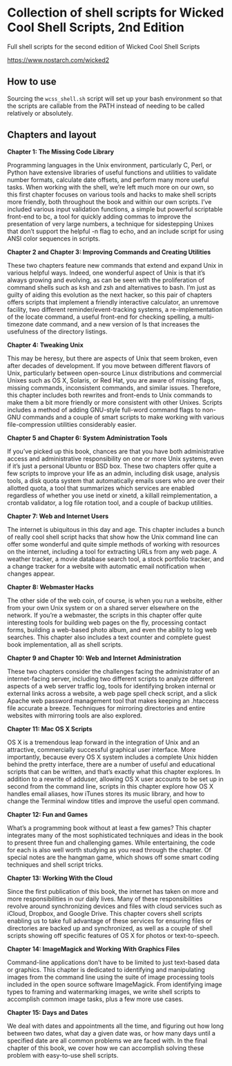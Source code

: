 # Collection of shell scripts for Wicked Cool Shell Scripts, 2nd Edition
Full shell scripts for the second edition of Wicked Cool Shell Scripts

https://www.nostarch.com/wicked2

How to use
----

Sourcing the ```wcss_shell.sh``` script will set up your bash environment so that the scripts are callable from the PATH instead of needing to be called relatively or absolutely.

Chapters and layout
---

**Chapter 1: The Missing Code Library**

Programming languages in the Unix environment, particularly C, Perl, or Python have extensive libraries of useful functions and utilities to validate number formats, calculate date offsets, and perform many more useful tasks. When working with the shell, we’re left much more on our own, so this first chapter focuses on various tools and hacks to make shell scripts more friendly, both throughout the book and within our own scripts. I’ve included various input validation functions, a simple but powerful scriptable front-end to bc, a tool for quickly adding commas to improve the presentation of very large numbers, a technique for sidestepping Unixes that don’t support the helpful -n flag to echo, and an include script for using ANSI color sequences in scripts.


**Chapter 2 and Chapter 3: Improving Commands and Creating Utilities**

These two chapters feature new commands that extend and expand Unix in various helpful ways. Indeed, one wonderful aspect of Unix is that it’s always growing and evolving, as can be seen with the proliferation of command shells such as ksh and zsh and alternatives to bash. I’m just as guilty of aiding this evolution as the next hacker, so this pair of chapters offers scripts that implement a friendly interactive calculator, an unremove facility, two different reminder/event-tracking systems, a re-implementation of the locate command, a useful front-end for checking spelling, a multi-timezone date command, and a new version of ls that increases the usefulness of the directory listings.


**Chapter 4: Tweaking Unix**

This may be heresy, but there are aspects of Unix that seem broken, even after decades of development. If you move between different flavors of Unix, particularly between open-source Linux distributions and commercial Unixes such as OS X, Solaris, or Red Hat, you are aware of missing flags, missing commands, inconsistent commands, and similar issues. Therefore, this chapter includes both rewrites and front-ends to Unix commands to make them a bit more friendly or more consistent with other Unixes. Scripts includes a method of adding GNU-style full-word command flags to non-GNU commands and a couple of smart scripts to make working with various file-compression utilities considerably easier.


**Chapter 5 and Chapter 6: System Administration Tools**

If you’ve picked up this book, chances are that you have both administrative access and administrative responsibility on one or more Unix systems, even if it’s just a personal Ubuntu or BSD box. These two chapters offer quite a few scripts to improve your life as an admin, including disk usage, analysis tools, a disk quota system that automatically emails users who are over their allotted quota, a tool that summarizes which services are enabled regardless of whether you use inetd or xinetd, a killall reimplementation, a crontab validator, a log file rotation tool, and a couple of backup utilities.


**Chapter 7: Web and Internet Users**

The internet is ubiquitous in this day and age. This chapter includes a bunch of really cool shell script hacks that show how the Unix command line can offer some wonderful and quite simple methods of working with resources on the internet, including a tool for extracting URLs from any web page. A weather tracker, a movie database search tool, a stock portfolio tracker, and a change tracker for a website with automatic email notification when changes appear.


**Chapter 8: Webmaster Hacks**

The other side of the web coin, of course, is when you run a website, either from your own Unix system or on a shared server elsewhere on the network. If you’re a webmaster, the scripts in this chapter offer quite interesting tools for building web pages on the fly, processing contact forms, building a web-based photo album, and even the ability to log web searches. This chapter also includes a text counter and complete guest book implementation, all as shell scripts.


**Chapter 9 and Chapter 10: Web and Internet Administration**

These two chapters consider the challenges facing the administrator of an internet-facing server, including two different scripts to analyze different aspects of a web server traffic log, tools for identifying broken internal or external links across a website, a web page spell check script, and a slick Apache web password management tool that makes keeping an .htaccess file accurate a breeze. Techniques for mirroring directories and entire websites with mirroring tools are also explored.


**Chapter 11: Mac OS X Scripts**

OS X is a tremendous leap forward in the integration of Unix and an attractive, commercially successful graphical user interface. More importantly, because every OS X system includes a complete Unix hidden behind the pretty interface, there are a number of useful and educational scripts that can be written, and that’s exactly what this chapter explores. In addition to a rewrite of adduser, allowing OS X user accounts to be set up in second from the command line, scripts in this chapter explore how OS X handles email aliases, how iTunes stores its music library, and how to change the Terminal window titles and improve the useful open command.


**Chapter 12: Fun and Games**

What’s a programming book without at least a few games? This chapter integrates many of the most sophisticated techniques and ideas in the book to present three fun and challenging games. While entertaining, the code for each is also well worth studying as you read through the chapter. Of special notes are the hangman game, which shows off some smart coding techniques and shell script tricks.


**Chapter 13: Working With the Cloud**

Since the first publication of this book, the internet has taken on more and more responsibilities in our daily lives. Many of these responsibilities revolve around synchronizing devices and files with cloud services such as iCloud, Dropbox, and Google Drive. This chapter covers shell scripts enabling us to take full advantage of these services for ensuring files or directories are backed up and synchronized, as well as a couple of shell scripts showing off specific features of OS X for photos or text-to-speech.


**Chapter 14: ImageMagick and Working With Graphics Files**

Command-line applications don’t have to be limited to just text-based data or graphics. This chapter is dedicated to identifying and manipulating images from the command line using the suite of image processing tools included in the open source software ImageMagick. From identifying image types to framing and watermarking images, we write shell scripts to accomplish common image tasks, plus a few more use cases.


**Chapter 15: Days and Dates**

We deal with dates and appointments all the time, and figuring out how long between two dates, what day a given date was, or how many days until a specified date are all common problems we are faced with. In the final chapter of this book, we cover how we can accomplish solving these problem with easy-to-use shell scripts.

